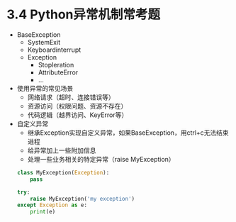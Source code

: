 # 3.4 Python异常机制常考题

- BaseException
	- SystemExit
	- Keyboardinterrupt
	- Exception
		- StopIeration
		- AttributeError
		- ...
- 使用异常的常见场景
	- 网络请求（超时、连接错误等）
	- 资源访问（权限问题、资源不存在）
	- 代码逻辑（越界访问、KeyError等） 
- 自定义异常
	- 继承Exception实现自定义异常，如果BaseException，用ctrl+c无法结束进程
	- 给异常加上一些附加信息
	- 处理一些业务相关的特定异常（raise MyException）
	```python
	class MyException(Exception):
	    pass
	
	try:
	    raise MyException('my exception')
	except Exception as e:
	    print(e)
	```